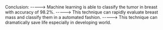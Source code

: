 Conclusion:
-----> Machine learning is able to classify the tumor in breast with accuracy of 98.2%.
-----> This technique can rapidly evaluate breast mass and classify them in a automated fashion.
-----> This technique can dramatically save life especially in developing world.
